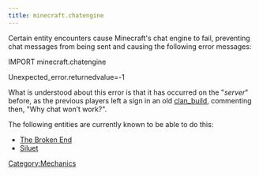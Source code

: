 ```yaml
---
title: minecraft.chatengine
---
```


Certain entity encounters cause Minecraft's chat engine to fail,
preventing chat messages from being sent and causing the following error
messages:

IMPORT minecraft.chatengine

Unexpected_error.returnedvalue=-1

What is understood about this error is that it has occurred on the
"*server*" before, as the previous players left a sign in an old
[clan_build](clan_build "wikilink"), commenting then, "Why chat won’t
work?".

The following entities are currently known to be able to do this:

  - [The Broken End](The_Broken_End "wikilink")
  - [Siluet](Siluet "wikilink")

[Category:Mechanics](Category:Mechanics "wikilink")